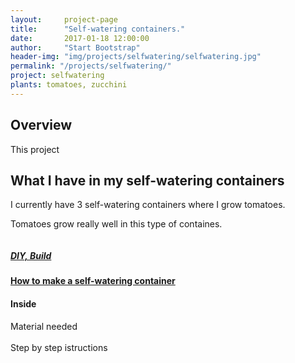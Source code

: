 ```yaml
---
layout:     project-page
title:      "Self-watering containers."
date:       2017-01-18 12:00:00
author:     "Start Bootstrap"
header-img: "img/projects/selfwatering/selfwatering.jpg"
permalink: "/projects/selfwatering/"
project: selfwatering
plants: tomatoes, zucchini
---
```

## Overview
This project

<div id="what-to-grow">
	<h2>What I have in my self-watering containers</h2>
	<p>I currently have 3 self-watering containers where I grow tomatoes.</p>
	<p>Tomatoes grow really well in this type of containes.</p>
</div>



<div id="how-to" class="row">
	<div class="col-md-12">
		<div class="col-md-8">
			<a href="/projects/selfwatering/how-to-make-a-self-watering-container">
				<div class="col-md-4">
					<img src="" alt=""/>
				</div>
				<div class="col-md-8">
					<h5>DIY, Build</h5>
					<h4>How to make a self-watering container</h4>
				</div>
			</a>
		</div>
		<div class="col-md-3">
			<h4>Inside</h4>
			Material needed
			</br></br>
			Step by step istructions
		</div>
	</div>
</div>